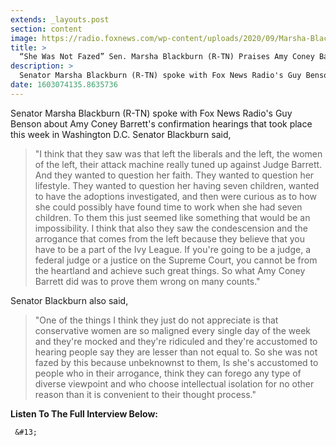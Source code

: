 ```yaml
--- 
extends: _layouts.post 
section: content 
image: https://radio.foxnews.com/wp-content/uploads/2020/09/Marsha-Blackburn.jpg 
title: > 
  “She Was Not Fazed” Sen. Marsha Blackburn (R-TN) Praises Amy Coney Barrett’s Confirmation Hearings 
description: > 
  Senator Marsha Blackburn (R-TN) spoke with Fox News Radio's Guy Benson about Amy Coney Barrett's confirmation hearings that took place this week in Washington D.C.Senator Blackburn said,"I think that they saw was that left the liberals and the left, the women of the left, their attack machine really tuned up against Judge Barrett.And they wanted to question her faith.They wanted to question her lifestyle.So what Amy Coney Barrett did was to prove them wrong on many counts." 
date: 1603074135.8635736 
--- 
```

<div><p>Senator Marsha Blackburn (R-TN) spoke with Fox News Radio's Guy Benson about Amy Coney Barrett's confirmation hearings that took place this week in Washington D.C. Senator Blackburn said, </p>
<blockquote><p>"I think that they saw was that left the liberals and the left, the women of the left, their attack machine really tuned up against Judge Barrett. And they wanted to question her faith. They wanted to question her lifestyle. They wanted to question her having seven children, wanted to have the adoptions investigated, and then were curious as to how she could possibly have found time to work when she had seven children. To them this just seemed like something that would be an impossibility. I think that also they saw the condescension and the arrogance that comes from the left because they believe that you have to be a part of the Ivy League. If you're going to be a judge, a federal judge or a justice on the Supreme Court, you cannot be from the heartland and achieve such great things. So what Amy Coney Barrett did was to prove them wrong on many counts." </p></blockquote>
<p>Senator Blackburn also said, </p>
<blockquote><p>"One of the things I think they just do not appreciate is that conservative women are so maligned every single day of the week and they're mocked and they're ridiculed and they're accustomed to hearing people say they are lesser than not equal to. So she was not fazed by this because unbeknownst to them, Is she's accustomed to people who in their arrogance, think they can forego any type of diverse viewpoint and who choose intellectual isolation for no other reason than it is convenient to their thought process."</p></blockquote>
<p><strong>Listen To The Full Interview Below:</strong> 
</p>

   

<p class="td-g-rec td-g-rec-id-content_bottom">
 
</p>

   

     &#13;
&#13;
&#13;
    <p class="clearfix"></p>&#13;
&#13;
    &#13;
                                                                    &#13;
&#13;
    </div>